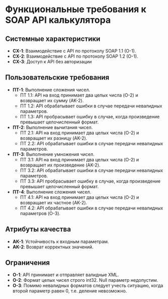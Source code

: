 # Функциональные требования к SOAP API калькулятора

## Системные характеристики 

- <b>CX-1</b>: Взаимодействие с API по протоколу SOAP 1.1 (O-1).
- <b>СХ-2</b>: Взаимодействие с API по протоколу SOAP 1.2 (O-1).
- <b>СХ-3</b>: Доступ к API без авторизации

## Пользовательские требования

- <b>ПТ-1</b>: Выполнение сложения чисел.
    - ПТ 1.1: API на вход принимает два целых числа (O-2) и возвращает их сумму (AK-2).
    - ПТ 1.2: API обрабатывает ошибки в случае передачи невалидных параметров.
    - ПТ 1.3: API пробрасывает ошибку в случае, когда произведение превышает целочисленный формат.
- <b>ПТ-2</b>: Выполнение вычитания чисел.
    - ПТ 2.1: API на вход принимает два целых числа (O-2) и возвращает их разницу (AK-2).
    - ПТ 2.2: API обрабатывает ошибки в случае передачи невалидных параметров.
- <b>ПТ-3</b>: Выполнение умножения чисел.
    - ПТ 3.1: API на вход принимает два целых числа (O-2) и возвращает их произведение (AK-2).
    - ПТ 3.2: API обрабатывает ошибки в случае передачи невалидных параметров.
    - ПТ 3.3: API пробрасывает ошибку в случае, когда произведение превышает целочисленный формат.
- <b>ПТ-4</b>: Выполнение сложения чисел.
    - ПТ 4.1: API на вход принимает два целых числа (O-2) и возвращает их частное (AK-2).
    - ПТ 4.2: API обрабатывает ошибки в случае передачи невалидных параметров (O-3).

## Атрибуты качества

- <b>АК-1</b>: Устойчивость к входным параметрам.
- <b>AK-2</b>: Возврат корректных значений.

## Ограничения 

- <b>O-1</b>: API принимает и отправляет валидные XML.
- <b>O-2</b>: Формат целых чисел строго int32. Null параметр недопустим.
- <b>O-3</b>: Помимо невалидных форматов следует учесть ситуацию, когда второй параметр равен 0, т.е. деление невозможно.
